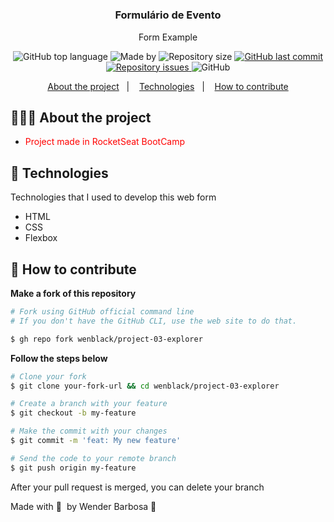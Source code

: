 <h1 align="center">
	<!-- <img alt="Logo" src=".github/logo.png" width="200px" /> -->
</h1>

<h3 align="center">
  Formulário de Evento
</h3>

<p align="center">Form Example</p>

<p align="center">
  <img alt="GitHub top language" src="https://img.shields.io/github/languages/top/wenblack/project-03-explorer">
  
  <img alt="Made by" src="https://img.shields.io/badge/made%20by-Wender%20Barbosa-green">
  
  
  <img alt="Repository size" src="https://img.shields.io/github/repo-size/wenblack/project-03-explorer">
  
  <a href="https://github.com/wenblack/project-03-explorer/commits/master">
    <img alt="GitHub last commit" src="https://img.shields.io/github/last-commit/wenblack/project-03-explorer">
  </a>
  
  <a href="https://github.com/wenblack/project-03-explorer/issues">
    <img alt="Repository issues" src="https://img.shields.io/github/issues/wenblack/project-03-explorer">
  </a>
  
  <img alt="GitHub" src="https://img.shields.io/github/license/wenblack/project-03-explorer">
</p>

<p align="center">
  <a href="#-about-the-project">About the project</a>&nbsp;&nbsp;&nbsp;|&nbsp;&nbsp;&nbsp;
  <a href="#-technologies">Technologies</a>&nbsp;&nbsp;&nbsp;|&nbsp;&nbsp;&nbsp;
  <a href="#-how-to-contribute">How to contribute</a>
</p>

## 👨🏻‍💻 About the project

- <p style="color: red;">Project made in RocketSeat BootCamp
</p>


## 🚀 Technologies

Technologies that I used to develop this web form

- HTML
- CSS
- Flexbox

## 🤔 How to contribute

**Make a fork of this repository**

```bash
# Fork using GitHub official command line
# If you don't have the GitHub CLI, use the web site to do that.

$ gh repo fork wenblack/project-03-explorer
```

**Follow the steps below**

```bash
# Clone your fork
$ git clone your-fork-url && cd wenblack/project-03-explorer

# Create a branch with your feature
$ git checkout -b my-feature

# Make the commit with your changes
$ git commit -m 'feat: My new feature'

# Send the code to your remote branch
$ git push origin my-feature
```

After your pull request is merged, you can delete your branch


Made with 💜 &nbsp;by Wender Barbosa 👋 
